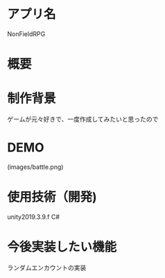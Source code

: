 # アプリ名
NonFieldRPG

# 概要

# 制作背景
ゲームが元々好きで、一度作成してみたいと思ったので

# DEMO
(images/battle.png)




# 使用技術（開発)
unity2019.3.9.f
C#

# 今後実装したい機能　
ランダムエンカウントの実装
